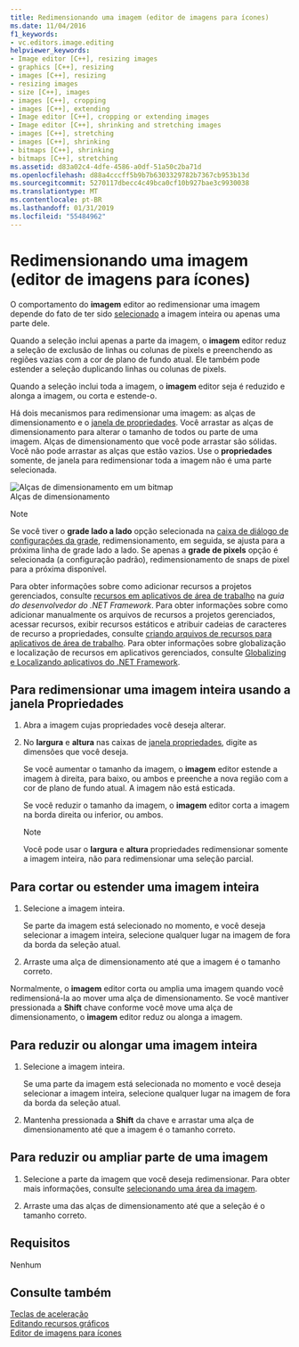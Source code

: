 ```yaml
---
title: Redimensionando uma imagem (editor de imagens para ícones)
ms.date: 11/04/2016
f1_keywords:
- vc.editors.image.editing
helpviewer_keywords:
- Image editor [C++], resizing images
- graphics [C++], resizing
- images [C++], resizing
- resizing images
- size [C++], images
- images [C++], cropping
- images [C++], extending
- Image editor [C++], cropping or extending images
- Image editor [C++], shrinking and stretching images
- images [C++], stretching
- images [C++], shrinking
- bitmaps [C++], shrinking
- bitmaps [C++], stretching
ms.assetid: d83a02c4-4dfe-4586-a0df-51a50c2ba71d
ms.openlocfilehash: d88a4cccff5b9b7b6303329782b7367cb953b13d
ms.sourcegitcommit: 5270117dbecc4c49bca0cf10b927bae3c9930038
ms.translationtype: MT
ms.contentlocale: pt-BR
ms.lasthandoff: 01/31/2019
ms.locfileid: "55484962"
---
```

# <a name="resizing-an-image-image-editor-for-icons"></a>Redimensionando uma imagem (editor de imagens para ícones)

O comportamento do **imagem** editor ao redimensionar uma imagem depende do fato de ter sido [selecionado](../windows/selecting-an-area-of-an-image-image-editor-for-icons.md) a imagem inteira ou apenas uma parte dele.

Quando a seleção inclui apenas a parte da imagem, o **imagem** editor reduz a seleção de exclusão de linhas ou colunas de pixels e preenchendo as regiões vazias com a cor de plano de fundo atual. Ele também pode estender a seleção duplicando linhas ou colunas de pixels.

Quando a seleção inclui toda a imagem, o **imagem** editor seja é reduzido e alonga a imagem, ou corta e estende-o.

Há dois mecanismos para redimensionar uma imagem: as alças de dimensionamento e o [janela de propriedades](/visualstudio/ide/reference/properties-window). Você arrastar as alças de dimensionamento para alterar o tamanho de todos ou parte de uma imagem. Alças de dimensionamento que você pode arrastar são sólidas. Você não pode arrastar as alças que estão vazios. Use o **propriedades** somente, de janela para redimensionar toda a imagem não é uma parte selecionada.

![Alças de dimensionamento em um bitmap](../mfc/media/vcimageeditorsizinghandles.gif "vcImageEditorSizingHandles")<br/>
Alças de dimensionamento

> [!NOTE]
> Se você tiver o **grade lado a lado** opção selecionada na [caixa de diálogo de configurações da grade](../windows/grid-settings-dialog-box-image-editor-for-icons.md), redimensionamento, em seguida, se ajusta para a próxima linha de grade lado a lado. Se apenas a **grade de pixels** opção é selecionada (a configuração padrão), redimensionamento de snaps de pixel para a próxima disponível.

Para obter informações sobre como adicionar recursos a projetos gerenciados, consulte [recursos em aplicativos de área de trabalho](/dotnet/framework/resources/index) na *guia do desenvolvedor do .NET Framework*. Para obter informações sobre como adicionar manualmente os arquivos de recursos a projetos gerenciados, acessar recursos, exibir recursos estáticos e atribuir cadeias de caracteres de recurso a propriedades, consulte [criando arquivos de recursos para aplicativos de área de trabalho](/dotnet/framework/resources/creating-resource-files-for-desktop-apps). Para obter informações sobre globalização e localização de recursos em aplicativos gerenciados, consulte [Globalizing e Localizando aplicativos do .NET Framework](/dotnet/standard/globalization-localization/index).

## <a name="to-resize-an-entire-image-using-the-properties-window"></a>Para redimensionar uma imagem inteira usando a janela Propriedades

1. Abra a imagem cujas propriedades você deseja alterar.

1. No **largura** e **altura** nas caixas de [janela propriedades](/visualstudio/ide/reference/properties-window), digite as dimensões que você deseja.

   Se você aumentar o tamanho da imagem, o **imagem** editor estende a imagem à direita, para baixo, ou ambos e preenche a nova região com a cor de plano de fundo atual. A imagem não está esticada.

   Se você reduzir o tamanho da imagem, o **imagem** editor corta a imagem na borda direita ou inferior, ou ambos.

   > [!NOTE]
   > Você pode usar o **largura** e **altura** propriedades redimensionar somente a imagem inteira, não para redimensionar uma seleção parcial.

## <a name="to-crop-or-extend-an-entire-image"></a>Para cortar ou estender uma imagem inteira

1. Selecione a imagem inteira.

   Se parte da imagem está selecionado no momento, e você deseja selecionar a imagem inteira, selecione qualquer lugar na imagem de fora da borda da seleção atual.

1. Arraste uma alça de dimensionamento até que a imagem é o tamanho correto.

Normalmente, o **imagem** editor corta ou amplia uma imagem quando você redimensioná-la ao mover uma alça de dimensionamento. Se você mantiver pressionada a **Shift** chave conforme você move uma alça de dimensionamento, o **imagem** editor reduz ou alonga a imagem.

## <a name="to-shrink-or-stretch-an-entire-image"></a>Para reduzir ou alongar uma imagem inteira

1. Selecione a imagem inteira.

   Se uma parte da imagem está selecionada no momento e você deseja selecionar a imagem inteira, selecione qualquer lugar na imagem de fora da borda da seleção atual.

1. Mantenha pressionada a **Shift** da chave e arrastar uma alça de dimensionamento até que a imagem é o tamanho correto.

## <a name="to-shrink-or-stretch-part-of-an-image"></a>Para reduzir ou ampliar parte de uma imagem

1. Selecione a parte da imagem que você deseja redimensionar. Para obter mais informações, consulte [selecionando uma área da imagem](../windows/selecting-an-area-of-an-image-image-editor-for-icons.md).

1. Arraste uma das alças de dimensionamento até que a seleção é o tamanho correto.

## <a name="requirements"></a>Requisitos

Nenhum

## <a name="see-also"></a>Consulte também

[Teclas de aceleração](../windows/accelerator-keys-image-editor-for-icons.md)<br/>
[Editando recursos gráficos](../windows/editing-graphical-resources-image-editor-for-icons.md)<br/>
[Editor de imagens para ícones](../windows/image-editor-for-icons.md)